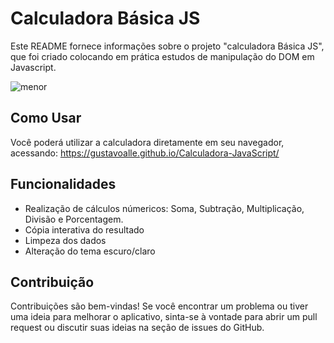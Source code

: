 # Calculadora Básica JS

Este README fornece informações sobre o projeto "calculadora Básica JS", que foi criado colocando em prática estudos de manipulação do DOM em Javascript.

![menor](https://github.com/gustavoalle/Calculadora-JavaScript/assets/98069636/8e22118d-4295-4a5e-aebe-a066e53f34a5)

## Como Usar

Você poderá utilizar a calculadora diretamente em seu navegador, acessando: https://gustavoalle.github.io/Calculadora-JavaScript/

## Funcionalidades

- Realização de cálculos númericos:
  Soma, Subtração, Multiplicação, Divisão e Porcentagem.
- Cópia interativa do resultado
- Limpeza dos dados
- Alteração do tema escuro/claro

## Contribuição

Contribuições são bem-vindas! Se você encontrar um problema ou tiver uma ideia para melhorar o aplicativo, sinta-se à vontade para abrir um pull request ou discutir suas ideias na seção de issues do GitHub.



